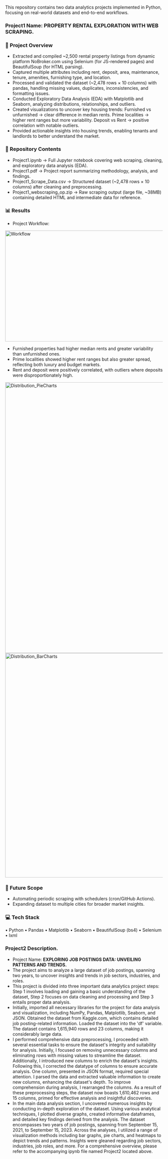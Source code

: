 This repository contains two data analytics projects implemented in Python, focusing on real-world datasets and end-to-end workflows. 

### Project1 Name: PROPERTY RENTAL EXPLORATION WITH WEB SCRAPING.  

### 📌 Project Overview

- Extracted and compiled ~2,500 rental property listings from dynamic platform NoBroker.com using Selenium (for JS-rendered pages) and BeautifulSoup (for HTML parsing).
- Captured multiple attributes including rent, deposit, area, maintenance, tenure, amenities, furnishing type, and location.
- Processed and validated the dataset (~2,478 rows × 10 columns) with pandas, handling missing values, duplicates, inconsistencies, and formatting issues.
- Conducted Exploratory Data Analysis (EDA) with Matplotlib and Seaborn, analyzing distributions, relationships, and outliers.
- Created visualizations to uncover key housing trends: Furnished vs unfurnished → clear difference in median rents. Prime localities → higher rent ranges but more variability. Deposit vs Rent → positive correlation with notable outliers.
- Provided actionable insights into housing trends, enabling tenants and landlords to better understand the market.

### 📂 Repository Contents

- Project1.ipynb → Full Jupyter notebook covering web scraping, cleaning, and exploratory data analysis (EDA).
- Project1.pdf → Project report summarizing methodology, analysis, and findings.
- Project1_Scrape_Data.csv → Structured dataset (~2,478 rows × 10 columns) after cleaning and preprocessing.
- Project1_webscraping_op.zip → Raw scraping output (large file, ~38MB) containing detailed HTML and intermediate data for reference.

### 📊 Results

- Project Workflow:
<img width="1024" height="354" alt="Workflow" src="https://github.com/user-attachments/assets/ca4de51a-5128-4fec-95ac-b08fe4e051cf" />

- Furnished properties had higher median rents and greater variability than unfurnished ones.
- Prime localities showed higher rent ranges but also greater spread, reflecting both luxury and budget markets.
- Rent and deposit were positively correlated, with outliers where deposits were disproportionately high.

<img width="1184" height="864" alt="Distribution_PieCharts" src="https://github.com/user-attachments/assets/952f5778-6b4c-45a8-838d-e070639c3ec7" />
<img width="984" height="716" alt="Distribution_BarCharts" src="https://github.com/user-attachments/assets/87cfe186-3a80-4c9a-a2ed-5ae59941a85b" />


### 🔮 Future Scope

- Automating periodic scraping with schedulers (cron/GitHub Actions).
- Expanding dataset to multiple cities for broader market insights.

### 💻 Tech Stack 

• Python  • Pandas  • Matplotlib  • Seaborn  • BeautifulSoup (bs4)  • Selenium  • lxml

### Project2 Description. 
- Project Name: **EXPLORING JOB POSTINGS DATA: UNVEILING PATTERNS AND TRENDS.**
- The project aims to analyze a large dataset of job postings, spanning two years, to uncover insights and trends in job sectors, industries, and roles.
- This project is divided into three important data analytics project steps: Step 1 involves loading and gaining a basic understanding of the dataset, Step 2 focuses on data cleaning and processing and Step 3 entails proper data analysis. 
- Initially, imported all necessary libraries for the project for data analysis and visualization, including NumPy, Pandas, Matplotlib, Seaborn, and JSON. Obtained the dataset from Kaggle.com, which contains detailed job posting-related information. Loaded the dataset into the 'df' variable. The dataset contains 1,615,940 rows and 23 columns, making it considerably large data.
- I performed comprehensive data preprocessing, I proceeded with several essential tasks to ensure the dataset's integrity and suitability for analysis. Initially, I focused on removing unnecessary columns and eliminating rows with missing values to streamline the dataset. Additionally, I introduced new columns to enrich the dataset's insights. Following this, I corrected the datatype of columns to ensure accurate analysis. One column, presented in JSON format, required special attention. I parsed the data and extracted valuable information to create new columns, enhancing the dataset's depth. To improve comprehension during analysis, I rearranged the columns. As a result of these preprocessing steps, the dataset now boasts 1,610,462 rows and 15 columns, primed for effective analysis and insightful discoveries. 
- In the main data analysis section, I uncovered numerous insights by conducting in-depth exploration of the dataset. Using various analytical techniques, I plotted diverse graphs, created informative dataframes, and detailed key findings derived from the analysis. The dataset encompasses two years of job postings, spanning from September 15, 2021, to September 15, 2023. Across the analyses, I utilized a range of visualization methods including bar graphs, pie charts, and heatmaps to depict trends and patterns. Insights were gleaned regarding job sectors, industries, job roles, and more. For a comprehensive overview, please refer to the accompanying ipynb file named Project2 located above.  
